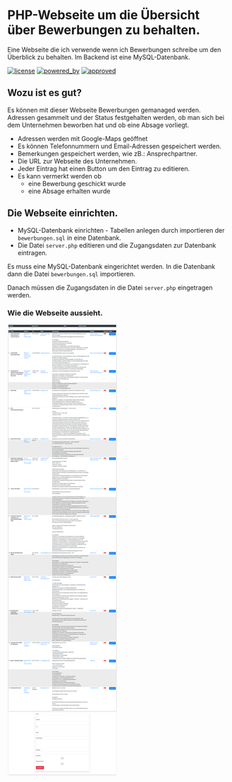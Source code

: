 # PHP-Webseite um die Übersicht über **Bewerbungen** zu behalten.

Eine Webseite die ich verwende wenn ich Bewerbungen schreibe um den Überblick zu behalten.
Im Backend ist eine MySQL-Datenbank.

[![license](https://img.shields.io/github/license/mashape/apistatus.svg?style=plastic)](https://github.com/mmuyakwa/bash-scripts/blob/master/LICENSE) [![powered_by](https://img.shields.io/badge/part%20of-Likando%20Publishing-red.svg?style=plastic)](https://www.likando.de)
[![approved](https://img.shields.io/badge/approved-Schnette%20ist%20doof-green.svg?style=plastic)](https://encrypted.google.com/search?q=Schnette)

## Wozu ist es gut?

Es können mit dieser Webseite Bewerbungen gemanaged werden.
Adressen gesammelt und der Status festgehalten werden, ob man sich bei dem Unternehmen beworben hat und ob eine Absage vorliegt.

- Adressen werden mit Google-Maps geöffnet
- Es können Telefonnummern und Email-Adressen gespeichert werden.
- Bemerkungen gespeichert werden, wie zB.: Ansprechpartner.
- Die URL zur Webseite des Unternehmen.
- Jeder Eintrag hat einen Button um den Eintrag zu editieren.
- Es kann vermerkt werden ob
    - eine Bewerbung geschickt wurde
    - eine Absage erhalten wurde

## Die Webseite einrichten.

- MySQL-Datenbank einrichten - Tabellen anlegen durch importieren der `bewerbungen.sql` in eine Datenbank.
- Die Datei `server.php` editieren und die Zugangsdaten zur Datenbank eintragen.

Es muss eine MySQL-Datenbank eingerichtet werden.
In die Datenbank dann die Datei `bewerbungen.sql` importieren.

Danach müssen die Zugangsdaten in die Datei `server.php` eingetragen werden.

### Wie die Webseite aussieht.

![Bild der Webseite](Bewerbungen.png "So sieht die Webseite aus.")
